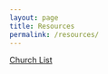 ```yaml
---
layout: page
title: Resources
permalink: /resources/
---
```


[Church
List](https://docs.google.com/spreadsheets/d/1GFS7vTstKKbxd9Uh26f_KKxVz0g02ScR5Wt5Ia3tgr4/edit?usp=sharing)
